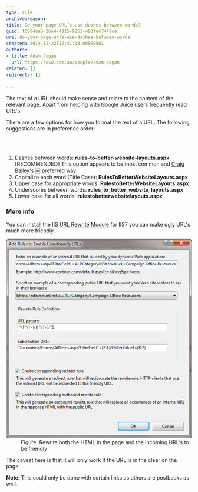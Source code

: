 ```yaml
---
type: rule
archivedreason: 
title: Do your page URL’s use dashes between words?
guid: f0684aa0-26a4-4915-9253-493fec7449ce
uri: do-your-page-urls-use-dashes-between-words
created: 2014-12-22T12:41:13.0000000Z
authors:
- title: Adam Cogan
  url: https://ssw.com.au/people/adam-cogan
related: []
redirects: []

---
```



<p>
                    The text of a URL should make sense and relate to the content of the relevant page.
                    Apart from helping with Google Juice users frequently read URL's.
                <br></p><p>
                    There are a few options for how you format the text of a URL. The following suggestions
                    are in preference order:
                </p>
<br><excerpt class='endintro'></excerpt><br>
<ol><li>Dashes between words: 
      <b>rules-to-better-website-layouts.aspx<br></b>[RECOMMENDED] This option appears to be most common and 
      <a href="http://www.craigbailey.net/" target="_blank">Craig Bailey</a>​'s ￼ preferred way​<br></li><li>​Capitalize each word (Title Case): 
      <b>RulesToBetterWebsiteLayouts.aspx</b></li><li>Upper case for appropriate words: 
      <b>RulestoBetterWebsiteLayouts.aspx</b></li><li>Underscores between words: 
      <b>rules_to_better_website_layouts.aspx</b></li><li>Lower case for all words: 
      <b>rulestobetterwebsitelayouts.aspx</b></li></ol><h3>More info​</h3><p>You can install the IIS <a href="http://learn.iis.net/page.aspx/460/using-the-url-rewrite-module/">URL Rewrite Module</a> for IIS7 you can make ugly URL's much more friendly.</p><dl class="image"><dt>
                        <img src="friendly-url-rule.jpg" alt="Rewrite the HTML" /></dt><dd>Figure: Rewrite both the HTML in the page and the incoming URL's to be friendly </dd></dl><p>
               The caveat here is that it will only work if the URL is in the clear on the page.</p><p class="ssw15-rteElement-P">
                <b>Note: </b>This could only be done with certain links as others are postbacks as well.
              </p>


